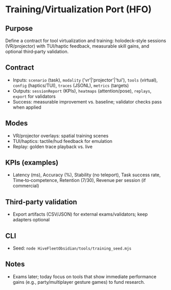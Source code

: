 # Training/Virtualization Port (HFO)

## Purpose

Define a contract for tool virtualization and training: holodeck-style sessions (VR/projector) with TUI/haptic feedback, measurable skill gains, and optional third‑party validation.

## Contract

- Inputs: `scenario` (task), `modality` ('vr'|'projector'|'tui'), `tools` (virtual), `config` (haptics/TUI), `traces` (JSONL), `metrics` (targets)
- Outputs: `sessionReport` (KPIs), `heatmaps` (attention/pose), `replays`, `export` for validators
- Success: measurable improvement vs. baseline; validator checks pass when applied

## Modes

- VR/projector overlays: spatial training scenes
- TUI/haptics: tactile/hud feedback for emulation
- Replay: golden trace playback vs. live

## KPIs (examples)

- Latency (ms), Accuracy (%), Stability (no teleport), Task success rate, Time‑to‑competence, Retention (7/30), Revenue per session (if commercial)

## Third‑party validation

- Export artifacts (CSV/JSON) for external exams/validators; keep adapters optional

## CLI

- Seed: `node HiveFleetObsidian/tools/training_seed.mjs`

## Notes

- Exams later; today focus on tools that show immediate performance gains (e.g., party/multiplayer gesture games) to fund research.
